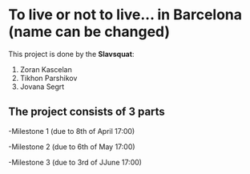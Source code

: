 # To live or not to live... in Barcelona (name can be changed)
This project is done by the **Slavsquat**:
1. Zoran Kascelan
2. Tikhon Parshikov
3. Jovana Segrt

## The project consists of 3 parts
-Milestone 1 (due to 8th of April 17:00)


-Milestone 2 (due to 6th of May 17:00)


-Milestone 3 (due to 3rd of JJune 17:00)


